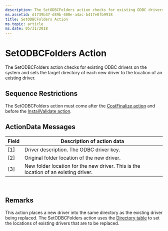 ```yaml
---
description: The SetODBCFolders action checks for existing ODBC drivers on the system and sets the target directory of each new driver to the location of an existing driver.
ms.assetid: d1739b37-d89b-400e-a4ac-b417e0fb9918
title: SetODBCFolders Action
ms.topic: article
ms.date: 05/31/2018
---
```


# SetODBCFolders Action

The SetODBCFolders action checks for existing ODBC drivers on the system and sets the target directory of each new driver to the location of an existing driver.

## Sequence Restrictions

The SetODBCFolders action must come after the [CostFinalize action](costfinalize-action.md) and before the [InstallValidate action](installvalidate-action.md).

## ActionData Messages



| Field | Description of action data                                                          |
|-------|-------------------------------------------------------------------------------------|
| \[1\] | Driver description. The ODBC driver key.                                            |
| \[2\] | Original folder location of the new driver.                                         |
| \[3\] | New folder location for the new driver. This is the location of an existing driver. |



 

## Remarks

This action places a new driver into the same directory as the existing driver being replaced. The SetODBCFolders action uses the [Directory table](directory-table.md) to set the locations of existing drivers that are to be replaced.

 

 



